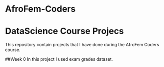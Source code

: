 # AfroFem-Coders
# DataScience Course Projecs
This repository contain projects that I have done during the AfroFem Coders course.

##Week 0
In this project I used exam grades dataset. 
